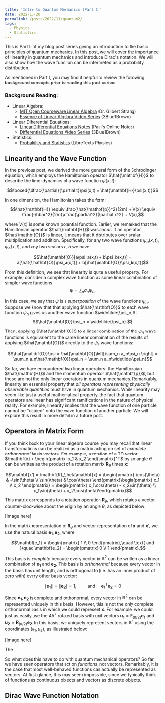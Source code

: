 ```yaml
---
title: 'Intro to Quantum Mechanics (Part I)'
date: 2022-11-20
permalink: /posts/2022/11/quantum2/
tags:
  - Physics
  - Statistics
---
```


This is Part II of my blog post series giving an introduction to the basic principles of quantum mechanics. In this post, we will cover the importance of linearity in quantum mechanics and introduce Dirac's notation. We will also show how the wave function can be interpreted as a probability distribution.

As mentioned in Part I, you may find it helpful to review the following background concepts prior to reading this post series:

### Background Reading:
- Linear Algebra:
	- [MIT Open Courseware Linear Algebra](https://ocw.mit.edu/courses/18-06-linear-algebra-spring-2010/) (Dr. Gilbert Strang)
	- [Essence of Linear Algebra Video Series](https://www.3blue1brown.com/topics/linear-algebra) (3Blue1Brown)
- Linear Differential Equations:
	- [Linear Differential Equations Notes](https://tutorial.math.lamar.edu/classes/de/linear.aspx) (Paul's Online Notes)
	- [Differential Equations Video Series](https://www.3blue1brown.com/topics/differential-equations) (3Blue1Brown)
- Statistics:
	- [Probability and Statistics](https://phys.libretexts.org/Courses/University_of_California_Davis/UCD:_Physics_9HE_-_Modern_Physics/01:_Mathematical_Background/1.3:_Probability_and_Statistics) (LibreTexts Physics) 

## Linearity and the Wave Function
In the previous post, we derived the more general form of the Schrodinger equation, which employs the Hamiltonian operator $\hat{\mathbf{H}}$ to describe the time-dynamics of a wave function $\psi(x,t)$:

$$\boxed{\dfrac{\partial}{\partial t}\psi(x,t) = \hat{\mathbf{H}}\psi(x,t)}$$

In one dimension, the Hamiltonian takes the form:

$$\hat{\mathbf{H}} \equiv \frac{\hat{\mathbf{p}}^2}{2m} + V(x) \equiv \frac{-\hbar^2}{2m}\dfrac{\partial^2}{\partial x^2} + V(x),$$

where $V(x)$ is some known potential function. Earlier, we remarked that the Hamiltonian operator $\hat{\mathbf{H}}$ was _linear_. If an operator $\hat{\mathbf{O}}$ is linear, it means that it distributes over scalar multiplication and addition. Specifically, for any two wave functions $\psi_a(x,t)$, $\psi_b(x,t)$, and any two scalars $a, b$ we have:

$$\hat{\mathbf{O}}[a\psi_a(x,t) + b\psi_b(x,t)] = a[\hat{\mathbf{O}}\psi_a(x,t)] + b[\hat{\mathbf{O}}\psi_b(x,t)]$$

From this definition, we see that linearity is quite a useful property. For example, consider a complex wave function as some linear combination of simpler wave functions
$$\psi = \sum_n a_n\psi_n,$$

In this case, we say that $\psi$ is a _superposition_ of the wave functions $\psi_n$. Suppose we know that that applying $\hat{\mathbf{O}}$ to each wave function $\psi_n$ gives us another wave function $\widetilde{\psi_n}$:
$$\hat{\mathbf{O}}\psi_n = \widetilde{\psi_n}.$$ 

Then, applying $\hat{\mathbf{O}}$ to a linear combination of the $\psi_n$ wave functions is equivalent to the same linear combination of the results of applying $\hat{\mathbf{O}}$ directly to the $\psi_n$ wave functions:

$$\hat{\mathbf{O}}\psi = \hat{\mathbf{O}}\left[\sum_n a_n\psi_n \right] = \sum_n a_n\hat{\mathbf{O}}\psi_n = \sum_n a_n\widetilde{\psi_n}$$

So far, we have encountered two linear operators: the Hamiltonaian $\hat{\mathbf{H}}$ and the momentum operator $\hat{\mathbf{p}}$, but these are not the only linear operators in quantum mechanics. Remarkably,  linearity an essential property that _all operators representing physically observable quantities_ must have in quantum mechanics. While linearity may seem like just a useful mathematical property, the fact that quantum operators are linear has significant ramifications in the nature of physical reality. For example, linearity implies that the wave function of one particle cannot be "copied" onto the wave function of another particle. We will explore this result in more detail in a future post.


## Operators in Matrix Form
If you think back to your linear algebra course, you may recall that linear transformations can be realized as a matrix acting on set of _complete orthonormal_ basis vectors. For example, a rotation of a 2D vector $\mathbf{x} = \begin{pmatrix} x_1 & x_2 \end{pmatrix}^T$ by an angle $\theta$ can be written as the product of a rotation matrix $\mathbf{R}_\theta$ times $\mathbf{x}$:

$$\mathbf{x'} = \mathbf{R}_\theta\mathbf{x} = \begin{pmatrix} \cos(\theta) & -\sin(\theta) \\ \sin(\theta) & \cos(\theta) \end{pmatrix}\begin{pmatrix} x_1 \\ x_2 \end{pmatrix} = \begin{pmatrix} x_1\cos(\theta) - x_2\sin(\theta) \\ x_1\sin(\theta) + x_2\cos(\theta)\end{pmatrix}$$

This matrix corresponds to a rotation operation $\mathbf{R}_\theta$, which rotates a vector counter-clockwise about the origin by an angle $\theta$, as depicted below:

[Image here]

In the matrix representation of $\mathbf{R}_\theta$ and vector representation of $\mathbf{x}$ and $\mathbf{x}'$, we use the natural basis $\mathbf{e_1}, \mathbf{e_2}$, where

$$\mathbf{e_1} = \begin{pmatrix} 1 \\ 0 \end{pmatrix},\quad \text{ and }\quad \mathbf{e_2} = \begin{pmatrix} 0 \\ 1 \end{pmatrix}.$$

This basis is _complete_ because every vector in $\mathbb{R}^2$ can be written as a linear combination of $\mathbf{e_1}$ and $\mathbf{e_2}$. This basis is _orthonormal_ because every vector in the basis has unit length, and is orthogonal to (i.e. has an inner product of zero with) every other basis vector:

$$\lVert \mathbf{e_1} \rVert = \lVert \mathbf{e_2} \lVert = 1, \qquad \text{ and }\quad  \mathbf{e_1}^T\mathbf{e_2} = 0$$

Since $\mathbf{e_1}, \mathbf{e_2}$ is complete and orthonormal, every
 vector in $\mathbb{R}^2$ can be represented uniquely in this basis. However, this is not the only complete orthonormal basis in which we could represent $\mathbf{x}$. For example, we could just as easily use the $45^\circ$ rotated basis with unit vectors $\mathbf{u_1} = \mathbf{R}_{(\pi/2)}\mathbf{e_1}$ and $\mathbf{u_2} = \mathbf{R}_{(\pi/2)}\mathbf{e_2}$. In this basis, we uniquely represent vectors in $\mathbb{R}^2$ using the coordinates $(u_1, u_2)$, as illustrated below:

[Image here]

The 


So what does this have to do with quantum mechanical operators? So far, we have seen operators that act on _functions_, not vectors. Remarkably, it is the case that most well-behaved functions can actually be represented as vectors. At first glance, this may seem impossible, since we typically think of functions as continuous objects and vectors as discrete objects.

## Dirac Wave Function Notation







